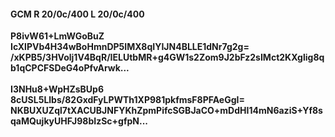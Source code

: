 #### GCM R 20/0c/400 L 20/0c/400
**P8ivW61+LmWGoBuZ**<br/>**IcXlPVb4H34wBoHmnDP5IMX8qIYIJN4BLLE1dNr7g2g=**<br/>**/xKPB5/3HVolj1V4BqR/IELUtbMR+g4GW1s2Zom9J2bFz2sIMct2KXglig8qb1qCPCFSDeG4oPfvArwk...**<br/><br/>
**I3NHu8+WpHZsBUp6**<br/>**8cUSL5Llbs/82GxdFyLPWTh1XP981pkfmsF8PFAeGgI=**<br/>**NKBUXUZql7tXACUBJNFYKhZpmPifcSGBJaCO+mDdHI14mN6aziS+Yf8sqaMQujkyUHFJ98bIzSc+gfpN...**